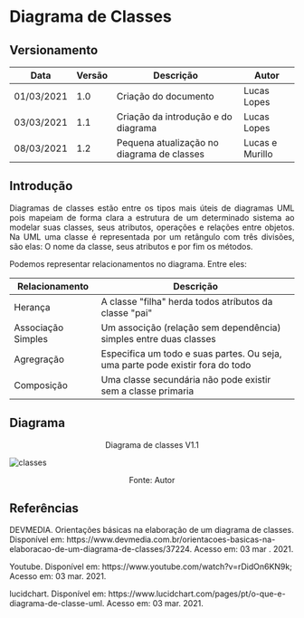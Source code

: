 # Diagrama de Classes

## Versionamento

| Data | Versão | Descrição | Autor |
|------|--------|-----------|-------|
| 01/03/2021 | 1.0 | Criação do documento | Lucas Lopes |
| 03/03/2021 | 1.1 | Criação da introdução e do diagrama | Lucas Lopes |
| 08/03/2021 | 1.2 | Pequena atualização no diagrama de classes | Lucas e Murillo |

## Introdução
<p align="justify"> Diagramas de classes estão entre os tipos mais úteis de diagramas UML pois mapeiam de forma clara a estrutura de um determinado sistema ao modelar suas classes, seus atributos, operações e relações entre objetos. Na UML uma classe é representada por um retângulo com três divisões, são elas: O nome da classe, seus atributos e por fim os métodos. </p>

<p align="justify"> Podemos representar relacionamentos no diagrama. Entre eles: </p>


| Relacionamento | Descrição | 
|------|--------|
| Herança |  A classe "filha" herda todos atríbutos da classe "pai" | 
| Associação Simples | Um associção (relação sem dependência) simples entre duas classes |
| Agregração | Especifica um todo e suas partes. Ou seja, uma parte pode existir fora do todo |
| Composição | Uma classe secundária não pode existir sem a classe primaria |

## Diagrama

<p align="center"> Diagrama de classes V1.1 </p>

![classes](https://user-images.githubusercontent.com/38164895/110386945-b8ffd100-803f-11eb-9e48-cca978a376b6.png)

<p align="center"> Fonte: Autor </p>





## Referências

<p algin="justify"> DEVMEDIA. Orientações básicas na elaboração de um diagrama de classes. Disponível em: https://www.devmedia.com.br/orientacoes-basicas-na-elaboracao-de-um-diagrama-de-classes/37224. Acesso em: 03 mar  . 2021. </p>

<p aling="justify"> Youtube. Disponível em: https://www.youtube.com/watch?v=rDidOn6KN9k; Acesso em: 03 mar. 2021. </p>

<p align="jusstify"> lucidchart. Disponível em: https://www.lucidchart.com/pages/pt/o-que-e-diagrama-de-classe-uml. Acesso em: 03 mar. 2021. </p>